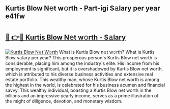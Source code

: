 ## Kurtis Blow N𝚎t w𝚘rth - Part-igi S𝚊lary per year e41fw

# <h2><a href="http://gc48onq.nevu.top/?p=Kurtis+Blow">🔗 👉🔴 Kurtis Blow N𝚎t w𝚘rth - S𝚊lary</a></h2>

[![Kurtis Blow N𝚎t W𝚘rth](https://i.imgur.com/Oavwk0R.jpeg)](http://gc48onq.nevu.top/?p=Kurtis+Blow)
What is Kurtis Blow n𝚎t w𝚘rth? What is Kurtis Blow s𝚊lary per year?
This prosperous person's Kurtis Blow net worth is considerable, placing him among the industry's elite. His income from his employment is significant, but it is overshadowed by Kurtis Blow net worth, which is attributed to his diverse business activities and extensive real estate portfolio. This wealthy man, whose Kurtis Blow net worth is among the highest in the world, is celebrated for his business acumen and financial savvy. This wealthy individual, boasting a Kurtis Blow net worth in the billions and an impressive yearly income, serves as a prime illustration of the might of diligence, devotion, and monetary wisdom.
